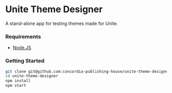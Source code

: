 # Unite Theme Designer

A stand-alone app for testing themes made for Unite.

### Requirements

 - [Node.JS](http://nodejs.org/)

### Getting Started

```bash
git clone git@github.com:concordia-publishing-house/unite-theme-designer.git
cd unite-theme-designer
npm install
npm start
```
